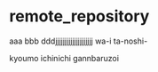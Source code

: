 # remote_repository






aaa bbb dddjjjjjjjjjjjjjjjjjjjj
wa-i ta-noshi-



kyoumo ichinichi gannbaruzoi
